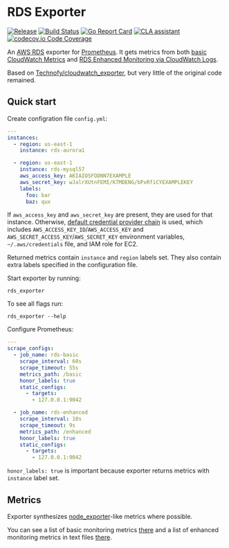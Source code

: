 # RDS Exporter

[![Release](https://img.shields.io/github/release/percona/rds_exporter.svg?style=flat)](https://github.com/percona/rds_exporter/releases/latest)
[![Build Status](https://travis-ci.com/percona/rds_exporter.svg?branch=master)](https://travis-ci.com/percona/rds_exporter)
[![Go Report Card](https://goreportcard.com/badge/github.com/percona/rds_exporter)](https://goreportcard.com/report/github.com/percona/rds_exporter)
[![CLA assistant](https://cla-assistant.percona.com/readme/badge/percona/rds_exporter)](https://cla-assistant.percona.com/percona/rds_exporter)
[![codecov.io Code Coverage](https://img.shields.io/codecov/c/github/percona/rds_exporter.svg?maxAge=2592000)](https://codecov.io/github/percona/rds_exporter?branch=master)

An [AWS RDS](https://aws.amazon.com/ru/rds/) exporter for [Prometheus](https://github.com/prometheus/prometheus).
It gets metrics from both [basic CloudWatch Metrics](https://docs.aws.amazon.com/AmazonRDS/latest/UserGuide/MonitoringOverview.html)
and [RDS Enhanced Monitoring via CloudWatch Logs](https://docs.aws.amazon.com/AmazonRDS/latest/UserGuide/USER_Monitoring.OS.html).

Based on [Technofy/cloudwatch_exporter](https://github.com/Technofy/cloudwatch_exporter),
but very little of the original code remained.

## Quick start

Create configration file `config.yml`:

```yaml
---
instances:
  - region: us-east-1
    instance: rds-aurora1

  - region: us-east-1
    instance: rds-mysql57
    aws_access_key: AKIAIOSFODNN7EXAMPLE
    aws_secret_key: wJalrXUtnFEMI/K7MDENG/bPxRfiCYEXAMPLEKEY
    labels:
      foo: bar
      baz: qux
```

If `aws_access_key` and `aws_secret_key` are present, they are used for that instance.
Otherwise, [default credential provider chain](https://docs.aws.amazon.com/sdk-for-go/v1/developer-guide/configuring-sdk.html#specifying-credentials)
is used, which includes `AWS_ACCESS_KEY_ID`/`AWS_ACCESS_KEY` and `AWS_SECRET_ACCESS_KEY`/`AWS_SECRET_KEY` environment variables, `~/.aws/credentials` file,
and IAM role for EC2.

Returned metrics contain `instance` and `region` labels set. They also contain extra labels specified in the configuration file.

Start exporter by running:
```
rds_exporter
```

To see all flags run:
```
rds_exporter --help
```

Configure Prometheus:

```yaml
---
scrape_configs:
  - job_name: rds-basic
    scrape_interval: 60s
    scrape_timeout: 55s
    metrics_path: /basic
    honor_labels: true
    static_configs:
      - targets:
        - 127.0.0.1:9042

  - job_name: rds-enhanced
    scrape_interval: 10s
    scrape_timeout: 9s
    metrics_path: /enhanced
    honor_labels: true
    static_configs:
      - targets:
        - 127.0.0.1:9042
```

`honor_labels: true` is important because exporter returns metrics with `instance` label set.

## Metrics

Exporter synthesizes [node_exporter](https://github.com/prometheus/node_exporter)-like metrics where possible.

You can see a list of basic monitoring metrics [there](https://github.com/percona/rds_exporter/blob/master/basic/testdata/all.txt)
and a list of enhanced monitoring metrics in text files [there](https://github.com/percona/rds_exporter/tree/master/enhanced/testdata).
